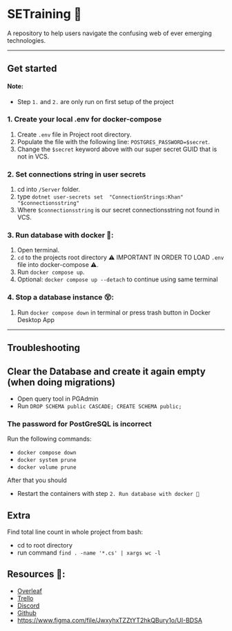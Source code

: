 

# SETraining 🏃
A repository to help users navigate the confusing web of ever emerging technologies.
________
## Get started

#### Note:
- Step `1.` and `2.` are only run on first setup of the project

### 1. Create your local .env for docker-compose
1. Create `.env` file in Project root directory.
2. Populate the file with the following line: `POSTGRES_PASSWORD=$secret`.
3. Change the `$secret` keyword above with our super secret GUID that is not in VCS.

### 2. Set connections string in user secrets 
1. cd into `/Server` folder.
2. type `dotnet user-secrets set  "ConnectionStrings:Khan" "$connectionsstring" `
3. Where `$connectionsstring` is our secret connectionsstring not found in VCS.

### 3. Run database with docker 🐳:
1. Open terminal.
2. `cd` to the projects root directory ⚠️ IMPORTANT IN ORDER TO LOAD `.env` file into docker-compose ⚠️.
3. Run `docker compose up`.
4. Optional: `docker compose up --detach` to continue using same terminal

### 4. Stop a database instance 😵:
1. Run `docker compose down` in terminal or press trash button in Docker Desktop App
_____

## Troubleshooting

## Clear the Database and create it again empty (when doing migrations)
- Open query tool in PGAdmin
- Run `DROP SCHEMA public CASCADE;
CREATE SCHEMA public;`

### The password for PostGreSQL is incorrect
Run the following commands:
- `docker compose down`
- `docker system prune`
- `docker volume prune`

After that you should 
- Restart the containers with step `2. Run database with docker 🐳`


## Extra 
Find total line count in whole project from bash:
- cd to root directory 
- run command `find . -name '*.cs' | xargs wc -l`

## Resources 🔗:
- [Overleaf](https://www.overleaf.com/9249462866zsfhsbjmvxmg)
- [Trello](https://trello.com/invite/b/C1tRzypF/1aef96c54dce7720d977a2b082b4ba0e/bdsa-project)
- [Discord](https://discord.gg/vGYScYvGRj)
- [Github](https://github.com/MLFlexer/BDSAProject)
- https://www.figma.com/file/JwxyhxTZZtYT2hkQBury1o/UI-BDSA
